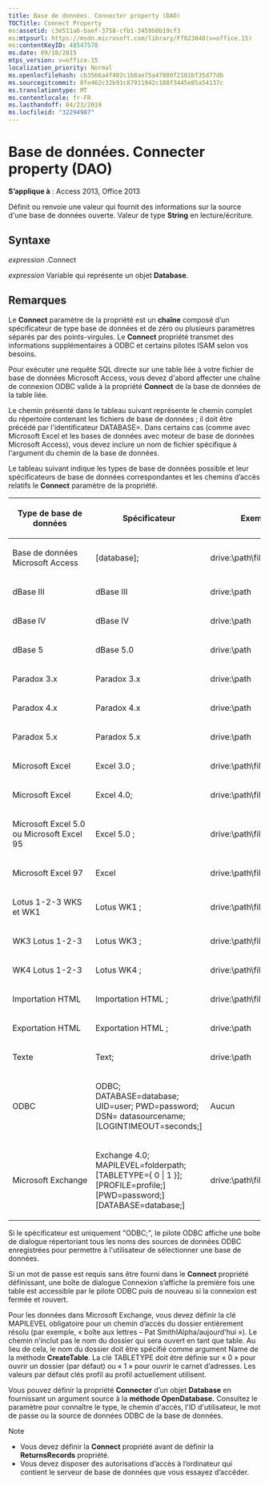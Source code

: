 ```yaml
---
title: Base de données. Connecter property (DAO)
TOCTitle: Connect Property
ms:assetid: c3e511a6-baef-3758-cfb1-3459b0b19cf3
ms:mtpsurl: https://msdn.microsoft.com/library/Ff823048(v=office.15)
ms:contentKeyID: 48547578
ms.date: 09/18/2015
mtps_version: v=office.15
localization_priority: Normal
ms.openlocfilehash: cb3566a4f402c1b8ae75a47880f2101bf35d77db
ms.sourcegitcommit: 8fe462c32b91c87911942c188f3445e85a54137c
ms.translationtype: MT
ms.contentlocale: fr-FR
ms.lasthandoff: 04/23/2019
ms.locfileid: "32294987"
---
```

# <a name="databaseconnect-property-dao"></a>Base de données. Connecter property (DAO)


**S’applique à** : Access 2013, Office 2013

Définit ou renvoie une valeur qui fournit des informations sur la source d'une base de données ouverte. Valeur de type **String** en lecture/écriture.

## <a name="syntax"></a>Syntaxe

*expression* .Connect

*expression* Variable qui représente un objet **Database**.

## <a name="remarks"></a>Remarques

Le **Connect** paramètre de la propriété est un **chaîne** composé d’un spécificateur de type base de données et de zéro ou plusieurs paramètres séparés par des points-virgules. Le **Connect** propriété transmet des informations supplémentaires à ODBC et certains pilotes ISAM selon vos besoins.

Pour exécuter une requête SQL directe sur une table liée à votre fichier de base de données Microsoft Access, vous devez d'abord affecter une chaîne de connexion ODBC valide à la propriété **Connect** de la base de données de la table liée.

Le chemin présenté dans le tableau suivant représente le chemin complet du répertoire contenant les fichiers de base de données ; il doit être précédé par l'identificateur DATABASE=. Dans certains cas (comme avec Microsoft Excel et les bases de données avec moteur de base de données Microsoft Access), vous devez inclure un nom de fichier spécifique à l'argument du chemin de la base de données.

Le tableau suivant indique les types de base de données possible et leur spécificateurs de base de données correspondantes et les chemins d’accès relatifs le **Connect** paramètre de la propriété.

<table>
<colgroup>
<col style="width: 33%" />
<col style="width: 33%" />
<col style="width: 33%" />
</colgroup>
<thead>
<tr class="header">
<th><p>Type de base de données</p></th>
<th><p>Spécificateur</p></th>
<th><p>Exemple</p></th>
</tr>
</thead>
<tbody>
<tr class="odd">
<td><p>Base de données Microsoft Access</p></td>
<td><p>[database];</p></td>
<td><p>drive:\path\filename</p></td>
</tr>
<tr class="even">
<td><p>dBase III</p></td>
<td><p>dBase III</p></td>
<td><p>drive:\path</p></td>
</tr>
<tr class="odd">
<td><p>dBase IV</p></td>
<td><p>dBase IV</p></td>
<td><p>drive:\path</p></td>
</tr>
<tr class="even">
<td><p>dBase 5</p></td>
<td><p>dBase 5.0</p></td>
<td><p>drive:\path</p></td>
</tr>
<tr class="odd">
<td><p>Paradox 3.x</p></td>
<td><p>Paradox 3.x</p></td>
<td><p>drive:\path</p></td>
</tr>
<tr class="even">
<td><p>Paradox 4.x</p></td>
<td><p>Paradox 4.x</p></td>
<td><p>drive:\path</p></td>
</tr>
<tr class="odd">
<td><p>Paradox 5.x</p></td>
<td><p>Paradox 5.x</p></td>
<td><p>drive:\path</p></td>
</tr>
<tr class="even">
<td><p>Microsoft Excel</p></td>
<td><p>Excel 3.0 ;</p></td>
<td><p>drive:\path\filename.xls</p></td>
</tr>
<tr class="odd">
<td><p>Microsoft Excel</p></td>
<td><p>Excel 4.0;</p></td>
<td><p>drive:\path\filename.xls</p></td>
</tr>
<tr class="even">
<td><p>Microsoft Excel 5.0 ou Microsoft Excel 95</p></td>
<td><p>Excel 5.0 ;</p></td>
<td><p>drive:\path\filename.xls</p></td>
</tr>
<tr class="odd">
<td><p>Microsoft Excel 97</p></td>
<td><p>Excel</p></td>
<td><p>drive:\path\filename.xls</p></td>
</tr>
<tr class="even">
<td><p>Lotus 1-2-3 WKS et WK1</p></td>
<td><p>Lotus WK1 ;</p></td>
<td><p>drive:\path\filename.wk1</p></td>
</tr>
<tr class="odd">
<td><p>WK3 Lotus 1-2-3</p></td>
<td><p>Lotus WK3 ;</p></td>
<td><p>drive:\path\filename.wk3</p></td>
</tr>
<tr class="even">
<td><p>WK4 Lotus 1-2-3</p></td>
<td><p>Lotus WK4 ;</p></td>
<td><p>drive:\path\filename.wk4</p></td>
</tr>
<tr class="odd">
<td><p>Importation HTML</p></td>
<td><p>Importation HTML ;</p></td>
<td><p>drive:\path\filename</p></td>
</tr>
<tr class="even">
<td><p>Exportation HTML</p></td>
<td><p>Exportation HTML ;</p></td>
<td><p>drive:\path</p></td>
</tr>
<tr class="odd">
<td><p>Texte</p></td>
<td><p>Text;</p></td>
<td><p>drive:\path</p></td>
</tr>
<tr class="even">
<td><p>ODBC</p></td>
<td><p>ODBC; DATABASE=database; UID=user; PWD=password; DSN= datasourcename; [LOGINTIMEOUT=seconds;]</p></td>
<td><p>Aucun</p></td>
</tr>
<tr class="odd">
<td><p>Microsoft Exchange</p></td>
<td><p>Exchange 4.0; MAPILEVEL=folderpath; [TABLETYPE={ 0 | 1 }];[PROFILE=profile;] [PWD=password;] [DATABASE=database;]</p></td>
<td><p>drive:\path\filename</p></td>
</tr>
</tbody>
</table>


Si le spécificateur est uniquement "ODBC;", le pilote ODBC affiche une boîte de dialogue répertoriant tous les noms des sources de données ODBC enregistrées pour permettre à l'utilisateur de sélectionner une base de données.

Si un mot de passe est requis sans être fourni dans le **Connect** propriété définissant, une boîte de dialogue Connexion s’affiche la première fois une table est accessible par le pilote ODBC puis de nouveau si la connexion est fermée et rouvert.

Pour les données dans Microsoft Exchange, vous devez définir la clé MAPILEVEL obligatoire pour un chemin d’accès du dossier entièrement résolu (par exemple, « boîte aux lettres – Pat SmithIAlpha/aujourd'hui »). Le chemin n’inclut pas le nom du dossier qui sera ouvert en tant que table. Au lieu de cela, le nom du dossier doit être spécifié comme argument Name de la méthode **CreateTable**. La clé TABLETYPE doit être définie sur « 0 » pour ouvrir un dossier (par défaut) ou « 1 » pour ouvrir le carnet d’adresses. Les valeurs par défaut clés profil au profil actuellement utilisent.

Vous pouvez définir la propriété **Connecter** d’un objet **Database** en fournissant un argument source à la **méthode OpenDatabase.** Consultez le paramètre pour connaître le type, le chemin d'accès, l'ID d'utilisateur, le mot de passe ou la source de données ODBC de la base de données.


> [!NOTE]
> - Vous devez définir la **Connect** propriété avant de définir la **ReturnsRecords** propriété.
> - Vous devez disposer des autorisations d’accès à l’ordinateur qui contient le serveur de base de données que vous essayez d’accéder.



